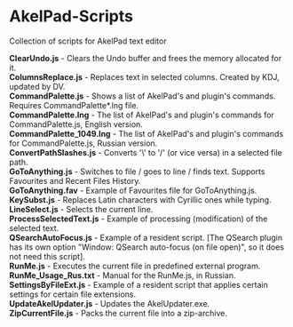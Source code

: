 # AkelPad-Scripts
Collection of scripts for AkelPad text editor

**ClearUndo.js** - Clears the Undo buffer and frees the memory allocated for it.  
**ColumnsReplace.js** - Replaces text in selected columns. Created by KDJ, updated by DV.  
**CommandPalette.js** - Shows a list of AkelPad's and plugin's commands. Requires CommandPalette*.lng file.  
**CommandPalette.lng** - The list of AkelPad's and plugin's commands for CommandPalette.js, English version.  
**CommandPalette_1049.lng** - The list of AkelPad's and plugin's commands for CommandPalette.js, Russian version.  
**ConvertPathSlashes.js** - Converts '\\' to '/' (or vice versa) in a selected file path.  
**GoToAnything.js** - Switches to file / goes to line / finds text. Supports Favourites and Recent Files History.  
**GoToAnything.fav** - Example of Favourites file for GoToAnything.js.  
**KeySubst.js** - Replaces Latin characters with Cyrillic ones while typing.  
**LineSelect.js** - Selects the current line.  
**ProcessSelectedText.js** - Example of processing (modification) of the selected text.  
**QSearchAutoFocus.js** - Example of a resident script. [The QSearch plugin has its own option "Window: QSearch auto-focus (on file open)", so it does not need this script].  
**RunMe.js** - Executes the current file in predefined external program.  
**RunMe_Usage_Rus.txt** - Manual for the RunMe.js, in Russian.  
**SettingsByFileExt.js** - Example of a resident script that applies certain settings for certain file extensions.  
**UpdateAkelUpdater.js** - Updates the AkelUpdater.exe.  
**ZipCurrentFile.js** - Packs the current file into a zip-archive.  
